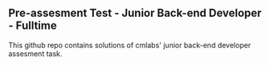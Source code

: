 ## Pre-assesment Test - Junior Back-end Developer - Fulltime

This github repo contains solutions of cmlabs' junior back-end developer assesment task.